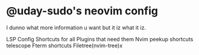 # @uday-sudo's neovim config

I dunno what more information u want but it iz what it iz.

LSP Config
Shortcuts for all Plugins that need them
Nvim peekup shortcuts
telescope 
Fterm shortcuts
Filetree(nvim-tree)x
